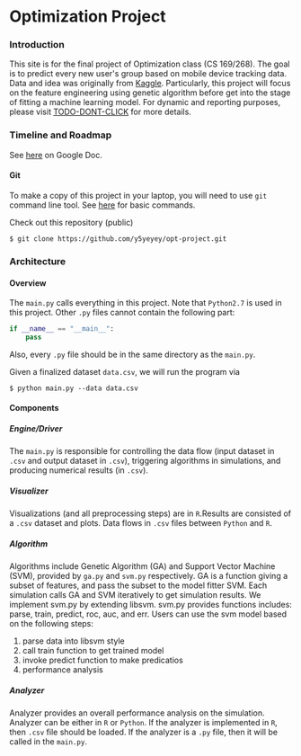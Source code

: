 # Optimization Project


### Introduction

This site is for the final project of Optimization class (CS 169/268). The goal is to predict every new user's group based on mobile device tracking data. Data and idea was originally from [Kaggle](https://www.kaggle.com/c/talkingdata-mobile-user-demographics). Particularly, this project will focus on the feature engineering using genetic algorithm before get into the stage of fitting a machine learning model. For dynamic and reporting purposes, please visit [TODO-DONT-CLICK]() for more details.


### Timeline and Roadmap
See [here](https://docs.google.com/a/uci.edu/document/d/1xQiWP9X7VLAKUyM-ZTwjswcypflQY--bUXnz1qTLpI0/edit?usp=sharing) on Google Doc.


#### Git
To make a copy of this project in your laptop, you will need to use `git` command line tool. See [here](https://confluence.atlassian.com/bitbucketserver/basic-git-commands-776639767.html) for basic commands.

Check out this repository (public)

```
$ git clone https://github.com/y5yeyey/opt-project.git
```


### Architecture

#### Overview

The `main.py` calls everything in this project. Note that `Python2.7` is used in this project. Other `.py` files cannot contain the following part:

```python
if __name__ == "__main__":
	pass
```

Also, every `.py` file should be in the same directory as the `main.py`.

Given a finalized dataset `data.csv`, we will run the program via

```shell
$ python main.py --data data.csv
```

#### Components

##### Engine/Driver
The `main.py` is responsible for controlling the data flow (input dataset in `.csv` and output dataset in `.csv`), triggering algorithms in simulations, and producing numerical results (in `.csv`).

##### Visualizer
Visualizations (and all preprocessing steps) are in `R`.Results are consisted of a `.csv` dataset and plots. Data flows in `.csv` files between `Python` and `R`.

##### Algorithm
Algorithms include Genetic Algorithm (GA) and Support Vector Machine (SVM), provided by `ga.py` and `svm.py` respectively. GA is a function giving a subset of features, and pass the subset to the model fitter SVM. Each simulation calls GA and SVM iteratively to get simulation results.
We implement svm.py by extending libsvm. svm.py provides functions includes: parse, train, predict, roc, auc, and err. Users can use the svm model based on the following steps:

1. parse data into libsvm style
2. call train function to get trained model
3. invoke predict function to make predicatios
4. performance analysis

##### Analyzer
Analyzer provides an overall performance analysis on the simulation. Analyzer can be either in `R` or `Python`. If the analyzer is implemented in `R`, then `.csv` file should be loaded. If the analyzer is a `.py` file, then it will be called in the `main.py`.


